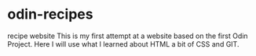 # odin-recipes
recipe website
This is my first attempt at a website based on the first Odin Project. Here I will use what I learned about HTML a bit of CSS and GIT. 
